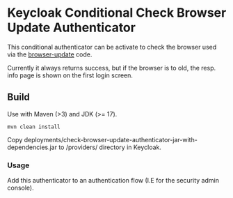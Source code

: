 
# Keycloak Conditional Check Browser Update Authenticator

This conditional authenticator can be activate to check the browser used via the 
[browser-update](http://browser-update.org "Browser-Update.org") code.


Currently it always returns success, but if the browser is to old, the resp.
info page is shown on the first login screen.


## Build

Use with Maven (>3) and JDK (>= 17).

```
mvn clean install
```

Copy deployments/check-browser-update-authenticator-jar-with-dependencies.jar to /providers/ directory in Keycloak.

### Usage

Add this authenticator to an authentication flow (I.E for the security admin console).